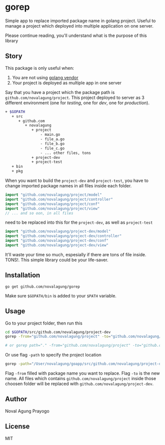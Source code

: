 # gorep

Simple app to replace imported package name in golang project. Useful to manage a project which deployed into multiple application on one server.

Please continue reading, you'll understand what is the purpose of this library

## Story

This package is only useful when:

 1. You are not using [golang vendor](https://blog.gopheracademy.com/advent-2015/vendor-folder/)
 2. Your project is deployed as multiple app in one server

Say that you have a project which the package path is `github.com/novalagung/project`. This project deployed to server as 3 different environment (one for *testing*, one for *dev*, one for *production*).

```bash
+ $GOPATH
   + src
      + github.com
         + novalagung
            + project
                - main.go
                - file_a.go
                - file_b.go
                - file_c.go
                - ... other files, tons
            + project-dev
            + project-test
   + bin
   + pkg
```

When you want to build the `project-dev` and `project-test`, you have to change imported package names in all files inside each folder.

```go
import "github.com/novalagung/project/model"
import "github.com/novalagung/project/controller"
import "github.com/novalagung/project/conf"
import "github.com/novalagung/project/view"
// ... and so oon, in all files
```

need to be replaced into this for the `project-dev`, as well as `project-test`

```go
import "github.com/novalagung/project-dev/model"
import "github.com/novalagung/project-dev/controller"
import "github.com/novalagung/project-dev/conf"
import "github.com/novalagung/project-dev/view"
```

It'll waste your time so much, espesially if there are tons of file inside. TONS!. This simple library could be your life-saver.

## Installation

```
go get github.com/novalagung/gorep
```

Make sure `$GOPATH/bin` is added to your `$PATH` variable.

## Usage

Go to your project folder, then run this

```bash
cd $GOPATH/src/github.com/novalagung/project-dev
gorep -from="github.com/novalagung/project" -to="github.com/novalagung/project-dev"

# or gorep path="." -from="github.com/novalagung/project" -to="github.com/novalagung/project-dev"
```

Or use flag `-path` to specify the project location

```bash
gorep -path="/User/novalagung/goapp/src/github.com/novalagung/project-dev" -from="github.com/novalagung/project" -to="github.com/novalagung/project-dev"
```

Flag `-from` filled with package name you want to replace. Flag `-to` is the new name. All files which contains `github.com/novalagung/project` inside those choosen folder will be replaced with `github.com/novalagung/project-dev`.

## Author

Noval Agung Prayogo

## License

MIT
